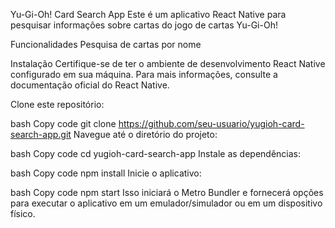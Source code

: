 Yu-Gi-Oh! Card Search App
Este é um aplicativo React Native para pesquisar informações sobre cartas do jogo de cartas Yu-Gi-Oh!

Funcionalidades
Pesquisa de cartas por nome

Instalação
Certifique-se de ter o ambiente de desenvolvimento React Native configurado em sua máquina. Para mais informações, consulte a documentação oficial do React Native.

Clone este repositório:

bash
Copy code
git clone https://github.com/seu-usuario/yugioh-card-search-app.git
Navegue até o diretório do projeto:

bash
Copy code
cd yugioh-card-search-app
Instale as dependências:

bash
Copy code
npm install
Inicie o aplicativo:

bash
Copy code
npm start
Isso iniciará o Metro Bundler e fornecerá opções para executar o aplicativo em um emulador/simulador ou em um dispositivo físico.
